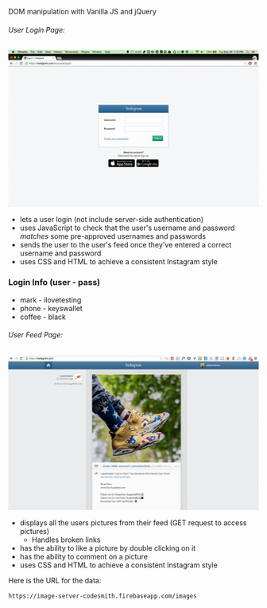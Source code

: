 DOM manipulation with Vanilla JS and jQuery

###### User Login Page:

![instagram_login](/instagram-clone/docs/images/instagram-login.png)

- lets a user login (not include server-side authentication)
- uses JavaScript to check that the user's username and password _matches_ some pre-approved usernames and passwords
- sends the user to the user's feed once they've entered a correct username and password
- uses CSS and HTML to achieve a consistent Instagram style

### Login Info (user - pass)

- mark - ilovetesting
- phone - keyswallet
- coffee - black

###### User Feed Page:

![instagram_feed](/instagram-clone/docs/images/instagram-feed_shrink.png)

- displays all the users pictures from their feed (GET request to access pictures)
  - Handles broken links
- has the ability to like a picture by double clicking on it
- has the ability to comment on a picture
- uses CSS and HTML to achieve a consistent Instagram style

Here is the URL for the data:

```
https://image-server-codesmith.firebaseapp.com/images
```
